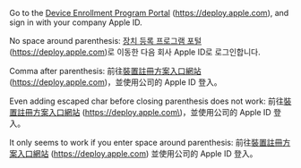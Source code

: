 Go to the [Device Enrollment Program Portal](https://deploy.apple.com) (https://deploy.apple.com), and sign in with your company Apple ID.

No space around parenthesis:
[장치 등록 프로그램 포털](https://deploy.apple.com)(https://deploy.apple.com)로 이동한 다음 회사 Apple ID로 로그인합니다.

Comma after parenthesis:
前往[裝置註冊方案入口網站](https://deploy.apple.com) (https://deploy.apple.com)，並使用公司的 Apple ID 登入。

Even adding escaped char before closing parenthesis does not work: 
前往[裝置註冊方案入口網站](https://deploy.apple.com) (https://deploy.apple.com\)，並使用公司的 Apple ID 登入。

It only seems to work if you enter space around parenthesis:
前往[裝置註冊方案入口網站](https://deploy.apple.com) (https://deploy.apple.com) 並使用公司的 Apple ID 登入。

